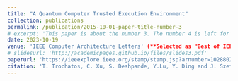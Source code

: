 ```yaml
---
title: "A Quantum Computer Trusted Execution Environment"
collection: publications
permalink: /publication/2015-10-01-paper-title-number-3
# excerpt: 'This paper is about the number 3. The number 4 is left for future work.'
date: 2023-10-19
venue: 'IEEE Computer Architecture Letters' (**Selected as "Best of IEEE CAL" paper for 2023**)
# slidesurl: 'http://academicpages.github.io/files/slides3.pdf'
paperurl: 'https://ieeexplore.ieee.org/stamp/stamp.jsp?arnumber=10288020'
citation: 'T. Trochatos, C. Xu, S. Deshpande, Y.Lu, Y. Ding and J. Szefer, <i>A Quantum Computer Trusted Execution Environment, IEEE Computer Architecture Letters</i> 2023.'
---
```


<!-- The contents above will be part of a list of publications, if the user clicks the link for the publication than the contents of section will be rendered as a full page, allowing you to provide more information about the paper for the reader. When publications are displayed as a single page, the contents of the above "citation" field will automatically be included below this section in a smaller font. -->